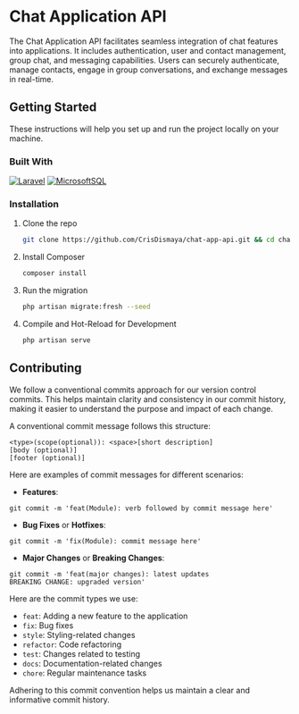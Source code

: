 # Chat Application API

The Chat Application API facilitates seamless integration of chat features into applications. It includes authentication, user and contact management, group chat, and messaging capabilities. Users can securely authenticate, manage contacts, engage in group conversations, and exchange messages in real-time.

## Getting Started

These instructions will help you set up and run the project locally on your machine.


### Built With

[![Laravel][Laravel]][Laravel-url]
[![MicrosoftSQL][MicrosoftSQL]][MicrosoftSQL-url]

### Installation

1. Clone the repo
   ```sh
   git clone https://github.com/CrisDismaya/chat-app-api.git && cd chat-app-api
   ```
2. Install Composer
   ```sh
   composer install
   ```
3. Run the migration
    ```sh
    php artisan migrate:fresh --seed
    ```
4. Compile and Hot-Reload for Development
    ```sh
    php artisan serve
    ```

## Contributing

We follow a conventional commits approach for our version control commits. This helps maintain clarity and consistency in our commit history, making it easier to understand the purpose and impact of each change.

A conventional commit message follows this structure:

```
<type>(scope(optional)): <space>[short description]
[body (optional)]
[footer (optional)]
```

Here are examples of commit messages for different scenarios:

- **Features**:
```
git commit -m 'feat(Module): verb followed by commit message here'
```
- **Bug Fixes** or **Hotfixes**:
```
git commit -m 'fix(Module): commit message here'
```

- **Major Changes** or **Breaking Changes**:
```
git commit -m 'feat(major changes): latest updates
BREAKING CHANGE: upgraded version'
```

Here are the commit types we use:

- `feat`: Adding a new feature to the application
- `fix`: Bug fixes
- `style`: Styling-related changes
- `refactor`: Code refactoring
- `test`: Changes related to testing
- `docs`: Documentation-related changes
- `chore`: Regular maintenance tasks

Adhering to this commit convention helps us maintain a clear and informative commit history.


<!-- MARKDOWN LINKS & IMAGES -->
[Php]: https://img.shields.io/badge/PHP-777BB4?style=for-the-badge&logo=php&logoColor=white
[Php-url]: https://www.php.net/

[JavaScript]: https://img.shields.io/badge/JavaScript-F7DF1E?style=for-the-badge&logo=javascript&logoColor=black
[JavaScript-url]: https://www.javascript.com/

[JQuery]: https://img.shields.io/badge/jQuery-0769AD?style=for-the-badge&logo=jquery&logoColor=white
[JQuery-url]: https://jquery.com/

[Laravel]: https://img.shields.io/badge/Laravel-FF2D20?style=for-the-badge&logo=laravel&logoColor=white
[Laravel-url]: https://laravel.com/

[Vue]: https://img.shields.io/badge/Vue.js-35495E?style=for-the-badge&logo=vue.js&logoColor=4FC08D
[Vue-url]: https://vuejs.org/

[TypeScript]: https://img.shields.io/badge/TypeScript-007ACC?style=for-the-badge&logo=typescript&logoColor=white
[TypeScript-url]: https://www.typescriptlang.org/

[Bootstrap]: https://img.shields.io/badge/Bootstrap-563D7C?style=for-the-badge&logo=bootstrap&logoColor=white
[Bootstrap-url]: https://getbootstrap.com/

[Python]: https://img.shields.io/badge/Python-14354C?style=for-the-badge&logo=python&logoColor=white
[Python-url]: https://www.python.org/

[PostgreSQL]: https://img.shields.io/badge/PostgreSQL-316192?style=for-the-badge&logo=postgresql&logoColor=white
[PostgreSQL-url]: https://www.postgresql.org/

[MicrosoftSQL]: https://img.shields.io/badge/Microsoft_SQL_Server-CC2927?style=for-the-badge&logo=microsoft-sql-server&logoColor=white
[MicrosoftSQL-url]: https://www.microsoft.com/en-ph/


